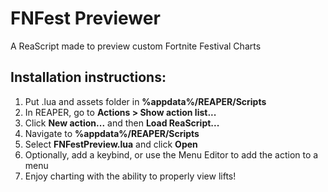 # FNFest Previewer
A ReaScript made to preview custom Fortnite Festival Charts

## Installation instructions:
1. Put .lua and assets folder in **%appdata%/REAPER/Scripts**
2. In REAPER, go to **Actions > Show action list...**
3. Click **New action...** and then **Load ReaScript...**
4. Navigate to **%appdata%/REAPER/Scripts**
5. Select **FNFestPreview.lua** and click **Open**
6. Optionally, add a keybind, or use the Menu Editor to add the action to a menu
7. Enjoy charting with the ability to properly view lifts!
   
